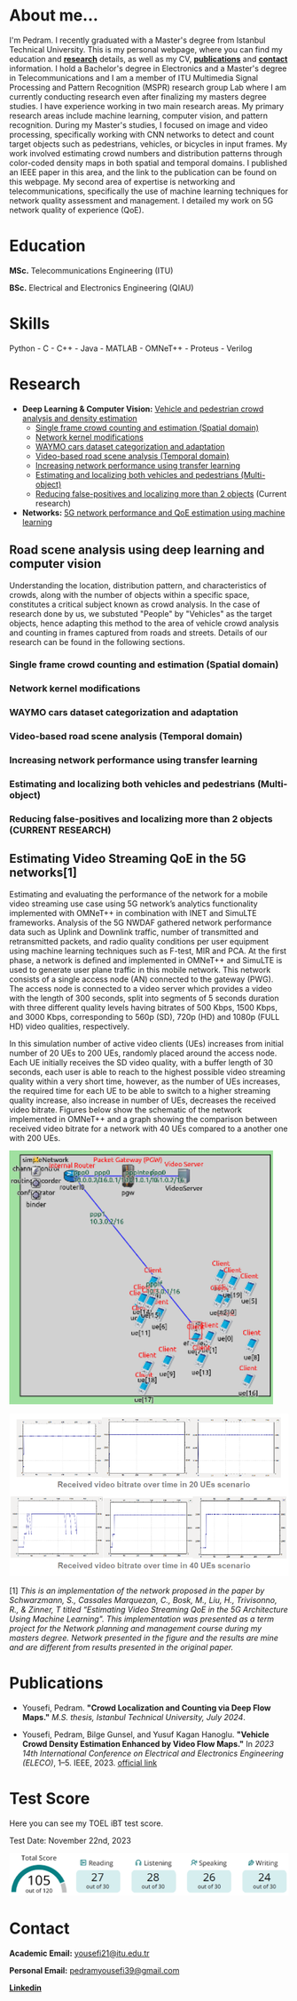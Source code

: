 # About me...
I'm Pedram. I recently graduated with a Master's degree from Istanbul Technical University. This is my personal webpage, where you can find my education and **[research](#research)** details, as well as my CV, **[publications](#publications)** and **[contact](#contact)** information. I hold a Bachelor's degree in Electronics and a Master's degree in Telecommunications and I am a member of ITU Multimedia Signal Processing and Pattern Recognition (MSPR) research group Lab where I am currently conducting research even after finalizing my masters degree studies. I have experience working in two main research areas. My primary research areas include machine learning, computer vision, and pattern recognition. During my Master's studies, I focused on image and video processing, specifically working with CNN networks to detect and count target objects such as pedestrians, vehicles, or bicycles in input frames. My work involved estimating crowd numbers and distribution patterns through color-coded density maps in both spatial and temporal domains. I published an IEEE paper in this area, and the link to the publication can be found on this webpage. My second area of expertise is networking and telecommunications, specifically the use of machine learning techniques for network quality assessment and management. I detailed my work on 5G network quality of experience (QoE).



# Education
**MSc.** Telecommunications Engineering (ITU)

**BSc.** Electrical and Electronics Engineering (QIAU)


# Skills

Python - C - C++ - Java - MATLAB - OMNeT++ - Proteus - Verilog
          

# Research

- **Deep Learning & Computer Vision:** [Vehicle and pedestrian crowd analysis and density estimation](#road-scene-analysis-using-deep-learning-and-computer-vision)
  - [Single frame crowd counting and estimation (Spatial domain)](#single-frame-crowd-counting-and-estimation-spatial-domain)
  - [Network kernel modifications](#network-kernel-modifications)
  - [WAYMO cars dataset categorization and adaptation](#waymo-cars-dataset-categorization-and-adaptation)
  - [Video-based road scene analysis (Temporal domain)](#video-based-road-scene-analysis-temporal-domain)
  - [Increasing network performance using transfer learning](#increasing-network-performance-using-transfer-learning)
  - [Estimating and localizing both vehicles and pedestrians (Multi-object)](#estimating-and-localizing-both-vehicles-and-pedestrians-multi-object)
  - [Reducing false-positives and localizing more than 2 objects](#reducing-false-positives-and-localizing-more-than-2-objects-current-research) (Current research)
- **Networks:** [5G network performance and QoE estimation using machine learning](#estimating-video-streaming-qoe-in-the-5g-networks1)

## Road scene analysis using deep learning and computer vision

Understanding the location, distribution pattern, and characteristics of crowds, along
with the number of objects within a specific space, constitutes a critical subject known
as crowd analysis. In the case of research done by us, we substuted "People" by "Vehicles" as the target objects, hence adapting this method to the area of vehicle crowd analysis and counting in frames captured from roads and streets. Details of our research can be found in the following sections.

### Single frame crowd counting and estimation (Spatial domain)

### Network kernel modifications

### WAYMO cars dataset categorization and adaptation

### Video-based road scene analysis (Temporal domain)

### Increasing network performance using transfer learning

### Estimating and localizing both vehicles and pedestrians (Multi-object)

### Reducing false-positives and localizing more than 2 objects (CURRENT RESEARCH)

## Estimating Video Streaming QoE in the 5G networks[1]

Estimating and evaluating the performance of the network for a mobile video streaming use case using 5G network’s analytics functionality implemented with OMNeT++ in combination with INET and SimuLTE frameworks. Analysis of the 5G NWDAF gathered network performance data such as Uplink and Downlink traffic, number of transmitted and retransmitted packets, and radio quality conditions per user equipment using machine learning techniques such as F-test, MIR and PCA. At the first phase, a network is defined and implemented in OMNeT++ and SimuLTE is used to generate user plane traffic in this mobile network. This network consists of a single access node (AN) connected to the gateway (PWG). The access node is connected to a video server which provides a video with the length of 300 seconds, split into segments of 5 seconds duration with three different quality levels having bitrates of 500 Kbps, 1500 Kbps, and 3000 Kbps, corresponding to 560p (SD), 720p (HD) and 1080p (FULL HD) video qualities, respectively. 

In this simulation number of active video clients (UEs) increases from initial number of 20 UEs to 200 UEs, randomly placed around the access node. Each UE initially receives the SD video quality, with a buffer length of 30 seconds, each user is able to reach to the highest possible video streaming quality within a very short time, however, as the number of UEs increases, the required time for each UE to be able to switch to a higher streaming quality increase, also increase in number of UEs, decreases the received video bitrate.  Figures below show the schematic of the network implemented in OMNeT++ and a graph showing the comparison between received video bitrate for a network with 40 UEs compared to a another one with 200 UEs.

![network](/assets/network1.PNG)

![graphs](/assets/network2.PNG)


[1] *This is an implementation of the network proposed in the paper by Schwarzmann, S., Cassales Marquezan, C.,
Bosk, M., Liu, H., Trivisonno, R., & Zinner, T titled “Estimating Video Streaming QoE in the 5G
Architecture Using Machine Learning". This implementation was presented as a term project for the Network planning and
management course during my masters degree. Network presented in the figure and the results are mine and are different from results presented in the original paper.*




# Publications

* Yousefi, Pedram. **"Crowd Localization and Counting via Deep Flow Maps."** *M.S. thesis, Istanbul Technical University, July 2024*.

* Yousefi, Pedram, Bilge Gunsel, and Yusuf Kagan Hanoglu. **"Vehicle Crowd Density Estimation Enhanced by Video Flow Maps."** In *2023 14th International Conference on Electrical and Electronics Engineering (ELECO)*, 1–5. IEEE, 2023. [official link](http://www.eleco.org.tr/ELECO2023/eleco2023-papers/103.pdf)


# Test Score
Here you can see my TOEL iBT test score. 

Test Date: November 22nd, 2023

![Score](/assets/toefl_score.PNG)


# Contact

**Academic Email:** yousefi21@itu.edu.tr

**Personal Email:** pedramyousefi39@gmail.com

**[Linkedin](linkedin.com/in/pedram-yousefi-9b2139197/)**
